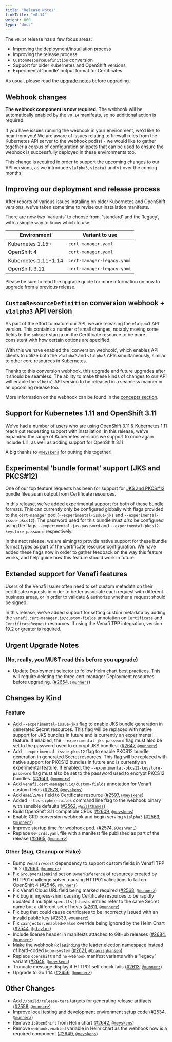 ```yaml
---
title: "Release Notes"
linkTitle: "v0.14"
weight: 860
type: "docs"
---
```


The `v0.14` release has a few focus areas:

* Improving the deployment/installation process
* Improving the release process
* `CustomResourceDefinition` conversion
* Support for older Kubernetes and OpenShift versions
* Experimental 'bundle' output format for Certificates

As usual, please read the [upgrade notes](/docs/installation/upgrading/upgrading-0.13-0.14/) before upgrading.

## Webhook changes

**The webhook component is now required.** The webhook will be automatically enabled by the `v0.14` manifests, so no additional action is required.

If you have issues running the webhook in your environment, we'd like to hear from you! We are aware of issues relating
to firewall rules from the Kubernetes API server to the webhook pod(s) - we would like to gather together a corpus of
configuration snippets that can be used to ensure the webhook is successfully deployed in these environments too.

This change is required in order to support the upcoming changes to our API versions, as we introduce `v1alpha3`,
`v1beta1` and `v1` over the coming months!

## Improving our deployment and release process

After reports of various issues installing on older Kubernetes and OpenShift versions, we've taken some time to revise
our installation manifests.

There are now two 'variants' to choose from, 'standard' and the 'legacy', with a simple way to know which to use:

| Environment          | Variant to use             |
| -------------------- | -------------------------- |
| Kubernetes 1.15+     | `cert-manager.yaml`        |
| OpenShift 4          | `cert-manager.yaml`        |
| Kubernetes 1.11-1.14 | `cert-manager-legacy.yaml` |
| OpenShift 3.11       | `cert-manager-legacy.yaml` |

Please be sure to read the upgrade guide for more information on how to upgrade from a previous release.

## `CustomResourceDefinition` conversion webhook + `v1alpha3` API version

As part of the effort to mature our API, we are releasing the `v1alpha3` API version. This contains a number of small
changes, notably moving some fields to the `subject` stanza on the Certificate resource to be more consistent with how
certain options are specified.

With this we have enabled the 'conversion webhook', which enables API clients to utilize both the `v1alpha2` and
`v1alpha3` APIs simultaneously, similar to other core resources in Kubernetes.

Thanks to this conversion webhook, this upgrade and future upgrades after it should be seamless. The ability to make
these kinds of changes to our API will enable the `v1beta1` API version to be released in a seamless manner in an
upcoming release too.

More information on the webhook can be found in the [concepts section](/docs/concepts/webhook/).

## Support for Kubernetes 1.11 and OpenShift 3.11

We've had a number of users who are using OpenShift 3.11 & Kubernetes 1.11 reach out requesting support with
installation. In this release, we've expanded the range of Kubernetes versions we support to once again include 1.11,
as well as adding support for OpenShift 3.11.

A big thanks to [`@meyskens`](https://github.com/meyskens) for putting this together!

## Experimental 'bundle format' support (JKS and PKCS#12)

One of our top feature requests has been for support for [JKS and PKCS#12](https://github.com/jetstack/cert-manager/issues/586)
bundle files as an output from Certificate resources.

In this release, we've added experimental support for both of these bundle formats. This can currently only be
configured globally with flags provided to the `cert-manager` pod (`--experimental-issue-jks` and
`--experimental-issue-pkcs12`). The password used for this bundle must _also_ be configured using the flags
`--experimental-jks-password` and `--experimental-pkcs12-keystore-password` respectively.

In the next release, we are aiming to provide native support for these bundle format types as part of the Certificate
resource configuration. We have added these flags now in order to gather feedback on the way this feature works, and
help guide how this feature should work in future.

## Extended support for Venafi features

Users of the Venafi issuer often need to set custom metadata on their certificate requests in order to better associate
each request with different business areas, or in order to validate & authorize whether a request should be signed.

In this release, we've added support for setting custom metadata by adding the `venafi.cert-manager.io/custom-fields`
annotation on `Certificate` and `CertificateRequest` resources. If using the Venafi TPP integration, version 19.2 or
greater is required.

## Urgent Upgrade Notes

### (No, really, you MUST read this before you upgrade)

- Update Deployment selector to follow Helm chart best practices. This will require deleting the three cert-manager Deployment resources before upgrading. ([#2654](https://github.com/jetstack/cert-manager/pull/2654), [`@munnerz`](https://github.com/munnerz))

## Changes by Kind

### Feature

- Add `--experimental-issue-jks` flag to enable JKS bundle generation in generated Secret resources. This flag will be replaced with native support for JKS bundles in future and is currently an experimental feature. If enabled, the `--experimental-jks-password` flag must also be set to the password used to encrypt JKS bundles. ([#2647](https://github.com/jetstack/cert-manager/pull/2647), [`@munnerz`](https://github.com/munnerz))
- Add `--experimental-issue-pkcs12` flag to enable PKCS12 bundle generation in generated Secret resources. This flag will be replaced with native support for PKCS12 bundles in future and is currently an experimental feature. If enabled, the `--experimental-pkcs12-keystore-password` flag must also be set to the password used to encrypt PKCS12 bundles. ([#2643](https://github.com/jetstack/cert-manager/pull/2643), [`@munnerz`](https://github.com/munnerz))
- Add `venafi.cert-manager.io/custom-fields` annotation for Venafi custom fields ([#2573](https://github.com/jetstack/cert-manager/pull/2573), [`@meyskens`](https://github.com/meyskens))
- Add `emailSANs` field to Certificate resource ([#2597](https://github.com/jetstack/cert-manager/pull/2597), [`@meyskens`](https://github.com/meyskens))
- Added `--tls-cipher-suites` command line flag to the webhook binary with sensible defaults ([#2562](https://github.com/jetstack/cert-manager/pull/2562), [`@willthames`](https://github.com/willthames))
- Build OpenShift 3.11 compatible CRDs ([#2609](https://github.com/jetstack/cert-manager/pull/2609), [`@meyskens`](https://github.com/meyskens))
- Enable CRD conversion webhook and begin serving `v1alpha3` ([#2563](https://github.com/jetstack/cert-manager/pull/2563), [`@munnerz`](https://github.com/munnerz))
- Improve startup time for webhook pod. ([#2574](https://github.com/jetstack/cert-manager/pull/2574), [`@JoshVanL`](https://github.com/JoshVanL))
- Replace `00-crds.yaml` file with a manifest file published as part of the release ([#2665](https://github.com/jetstack/cert-manager/pull/2665), [`@munnerz`](https://github.com/munnerz))

### Other (Bug, Cleanup or Flake)

- Bump `Venafi/vcert` dependency to support custom fields in Venafi TPP 19.2 ([#2663](https://github.com/jetstack/cert-manager/pull/2663), [`@munnerz`](https://github.com/munnerz))
- Fix `GroupVersionKind` set on `OwnerReference` of resources created by HTTP01 challenge solver, causing HTTP01 validations to fail on OpenShift 4 ([#2546](https://github.com/jetstack/cert-manager/pull/2546), [`@munnerz`](https://github.com/munnerz))
- Fix Venafi Cloud URL field being marked required ([#2568](https://github.com/jetstack/cert-manager/pull/2568), [`@munnerz`](https://github.com/munnerz))
- Fix bug in ingress-shim causing Certificate resources to be rapidly updated if multiple `spec.tls[].hosts` entries refer to the same Secret name but a different set of hosts ([#2611](https://github.com/jetstack/cert-manager/pull/2611), [`@munnerz`](https://github.com/munnerz))
- Fix bug that could cause certificates to be incorrectly issued with an invalid public key ([#2539](https://github.com/jetstack/cert-manager/pull/2539), [`@munnerz`](https://github.com/munnerz))
- Fix `cainjector.enabled=False` override being ignored by the Helm Chart ([#2544](https://github.com/jetstack/cert-manager/pull/2544), [`@gtaylor`](https://github.com/gtaylor))
- Include license header in manifests attached to GitHub releases ([#2684](https://github.com/jetstack/cert-manager/pull/2684), [`@munnerz`](https://github.com/munnerz))
- Make the webhook `RoleBinding` the leader election namespace instead of hard-coded `kube-system` ([#2621](https://github.com/jetstack/cert-manager/pull/2621), [`@travisghansen`](https://github.com/travisghansen))
- Replace `openshift` and `no-webhook` manifest variants with a "legacy" variant ([#2648](https://github.com/jetstack/cert-manager/pull/2648), [`@meyskens`](https://github.com/meyskens))
- Truncate message display if HTTP01 self check fails ([#2613](https://github.com/jetstack/cert-manager/pull/2613), [`@munnerz`](https://github.com/munnerz))
- Upgrade to Go 1.14 ([#2656](https://github.com/jetstack/cert-manager/pull/2656), [`@munnerz`](https://github.com/munnerz))

## Other Changes

- Add `//build/release-tars` targets for generating release artifacts ([#2556](https://github.com/jetstack/cert-manager/pull/2556), [`@munnerz`](https://github.com/munnerz))
- Improve local testing and development environment setup code ([#2534](https://github.com/jetstack/cert-manager/pull/2534), [`@munnerz`](https://github.com/munnerz))
- Remove `isOpenShift` from Helm chart ([#2642](https://github.com/jetstack/cert-manager/pull/2642), [`@meyskens`](https://github.com/meyskens))
- Remove `webhook.enabled` variable in Helm chart as the webhook now is a required component ([#2649](https://github.com/jetstack/cert-manager/pull/2649), [`@meyskens`](https://github.com/meyskens))